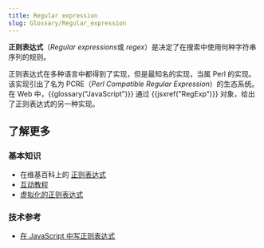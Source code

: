 ```yaml
---
title: Regular expression
slug: Glossary/Regular_expression
---
```


**正则表达式**（*Regular expressions*或 _regex_）是决定了在搜索中使用何种字符串序列的规则。

正则表达式在多种语言中都得到了实现，但是最知名的实现，当属 Perl 的实现。该实现引出了名为 PCRE（_Perl Compatible Regular Expression_）的生态系统。 在 Web 中，{{glossary("JavaScript")}} 通过 {{jsxref("RegExp")}} 对象，给出了正则表达式的另一种实现。

## 了解更多

### 基本知识

- 在维基百科上的 [正则表达式](https://zh.wikipedia.org/wiki/正则表达式)
- [互动教程](https://regexone.com/)
- [虚拟化的正则表达式](https://regexper.com/)

### 技术参考

- [在 JavaScript 中写正则表达式](/zh-CN/docs/Web/JavaScript/Guide/Regular_Expressions)

